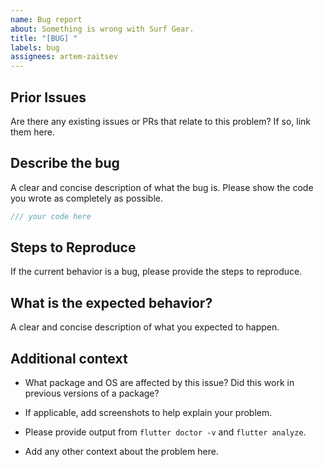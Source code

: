 ```yaml
---
name: Bug report
about: Something is wrong with Surf Gear.
title: "[BUG] "
labels: bug
assignees: artem-zaitsev
---
```


<!--
    Thank you for contributing to our project!
    This template is only for bug reports, otherwise please use another template.
    The best bug report is a failing test in the repository as a pull request.
    Run `flutter analyze` if there are any analysis errors, try resolving them before filing this issue.
-->

## Prior Issues

Are there any existing issues or PRs that relate to this problem? If so, link them here.

## Describe the bug

A clear and concise description of what the bug is.
Please show the code you wrote as completely as possible.

```dart
/// your code here
```

## Steps to Reproduce

If the current behavior is a bug, please provide the steps to reproduce.

## What is the expected behavior?

A clear and concise description of what you expected to happen.

## Additional context

* What package and OS are affected by this issue? Did this work in previous versions of a package?
  
* If applicable, add screenshots to help explain your problem.

* Please provide output from `flutter doctor -v` and `flutter analyze`.
  
* Add any other context about the problem here.
